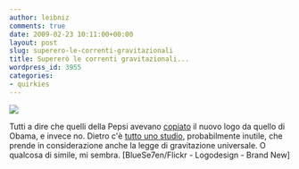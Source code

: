 ```yaml
---
author: leibniz
comments: true
date: 2009-02-23 10:11:00+00:00
layout: post
slug: superero-le-correnti-gravitazionali
title: Supererò le correnti gravitazionali...
wordpress_id: 3955
categories:
- quirkies
---
```


![](http://www.logodesign.org/images//pepsipower.jpg)



Tutti a dire che quelli della Pepsi avevano [copiato](http://www.flickr.com/photos/bluese7en/3044771596/) il nuovo logo da quello di Obama, e invece no. Dietro c'è [tutto uno studio](http://www.underconsideration.com/brandnew/archives/in_brief_the_wrong_kind_of_bre.php), probabilmente inutile, che prende in considerazione anche la legge di gravitazione universale. O qualcosa di simile, mi sembra. [BlueSe7en/Flickr - Logodesign - Brand New]
